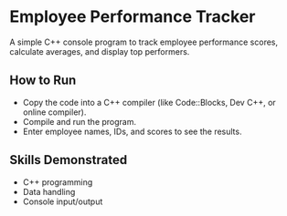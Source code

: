 # Employee Performance Tracker

A simple C++ console program to track employee performance scores, calculate averages, and display top performers.

## How to Run
- Copy the code into a C++ compiler (like Code::Blocks, Dev C++, or online compiler).  
- Compile and run the program.  
- Enter employee names, IDs, and scores to see the results.

## Skills Demonstrated
- C++ programming  
- Data handling  
- Console input/output
